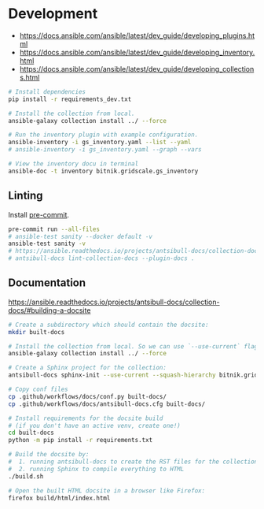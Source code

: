 # Development

* https://docs.ansible.com/ansible/latest/dev_guide/developing_plugins.html
* https://docs.ansible.com/ansible/latest/dev_guide/developing_inventory.html
* https://docs.ansible.com/ansible/latest/dev_guide/developing_collections.html

```sh
# Install dependencies
pip install -r requirements_dev.txt

# Install the collection from local.
ansible-galaxy collection install ../ --force

# Run the inventory plugin with example configuration.
ansible-inventory -i gs_inventory.yaml --list --yaml
# ansible-inventory -i gs_inventory.yaml --graph --vars

# View the inventory docu in terminal
ansible-doc -t inventory bitnik.gridscale.gs_inventory
```

## Linting

Install [pre-commit](https://pre-commit.com/).

```sh
pre-commit run --all-files
# ansible-test sanity --docker default -v
ansible-test sanity -v
# https://ansible.readthedocs.io/projects/antsibull-docs/collection-docs/#linting-collection-docs
# antsibull-docs lint-collection-docs --plugin-docs .
```

## Documentation

https://ansible.readthedocs.io/projects/antsibull-docs/collection-docs/#building-a-docsite

```sh
# Create a subdirectory which should contain the docsite:
mkdir built-docs

# Install the collection from local. So we can use `--use-current` flag in the next step.
ansible-galaxy collection install ../ --force

# Create a Sphinx project for the collection:
antsibull-docs sphinx-init --use-current --squash-hierarchy bitnik.gridscale --dest-dir built-docs

# Copy conf files
cp .github/workflows/docs/conf.py built-docs/
cp .github/workflows/docs/antsibull-docs.cfg built-docs/

# Install requirements for the docsite build
# (if you don't have an active venv, create one!)
cd built-docs
python -m pip install -r requirements.txt

# Build the docsite by:
#  1. running antsibull-docs to create the RST files for the collection,
#  2. running Sphinx to compile everything to HTML
./build.sh

# Open the built HTML docsite in a browser like Firefox:
firefox build/html/index.html
```
